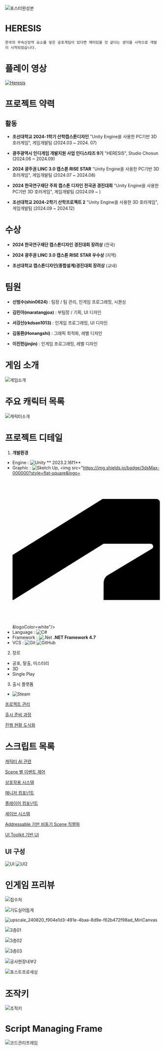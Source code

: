![포스터완성본](https://github.com/user-attachments/assets/a22ffe2b-74d5-40ad-a257-a0f2663d7e91)

# HERESIS
    한국의 무속신앙적 요소를 넣은 공포게임이 있다면 재미있을 것 같다는 생각을 시작으로 개발이 시작되었습니다.


# 플레이 영상
[![Heresis](https://img.youtube.com/vi/tikQ6RgiCFA/0.jpg)](https://youtu.be/cxzYf7gvMjI)

# 프로젝트 약력
## 활동
- **조선대학교 2024-1학기 산학캡스톤디자인** "Unity Engine을 사용한 PC기반 3D 호러게임", 게임개발팀 (2024.03 ~ 2024. 07)
    
- **광주광역시 인디게임 개발지원 사업 인디스타즈 9기** "HERESIS", Studio Chosun (2024.06 ~ 2024.09)

- **2024 광주권 LINC 3.0 캡스톤 RISE STAR** "Unity Engine을 사용한 PC기반 3D 호러게임", 게임개발팀 (2024.07 ~ 2024.08)

- **2024 한국연구재단 주최 캡스톤 디자인 전국권 경진대회** "Unity Engine을 사용한 PC기반 3D 호러게임", 게임개발팀 (2024.09 ~ )

- **조선대학교 2024-2학기 산학프로젝트 2** "Unity Engine을 사용한 3D 호러게임", 게임개발팀 (2024.09 ~ 2024.12)

#  수상
- **2024 한국연구재단 캡스톤디자인 경진대회 장려상**      (전국)

- **2024 광주권 LINC 3.0 캡스톤 RISE STAR 우수상**         (지역)

- **조선대학교 캡스톤디자인(종합설계)경진대회 장려상**    (교내)

# 팀원
- **신범수(shin0624)**    : 팀장 / 팀 관리, 인게임 프로그래밍, 시퀀싱

- **김린아(maratangjoa)** : 부팀장 / 기획, UI 디자인

- **서강산(rkdsan1013)**  : 인게임 프로그래밍, UI 디자인

- **김동환(Honangshi)**   : 그래픽 최적화, 레벨 디자인

- **이진헌(jinjin)**      : 인게임 프로그래밍, 레벨 디자인

# 게임 소개
![게임소개](https://github.com/user-attachments/assets/987c9902-97dc-405e-b0ce-fb536283983f)

# 주요 캐릭터 목록
![캐릭터소개](https://github.com/user-attachments/assets/2acafbf5-cd54-4475-8a45-20bcf8cb0d95)

# 프로젝트 디테일
1. **개발환경**
+ Engine : ![Unity](https://img.shields.io/badge/unity-%23000000.svg?style=plastic&logo=unity&logoColor=white) ** 2023.2.16f1**
+ Graphic : ![Sketch Up](https://img.shields.io/badge/SketchUp-005F9E?style=plastic&logo=sketchup&logoColor=white), <img src="https://img.shields.io/badge/3dsMax-000000?style=flat-square&logo=<svg role="img" viewBox="0 0 24 24" xmlns="http://www.w3.org/2000/svg"><title>Autodesk</title><path d="m.129 20.202 14.7-9.136h7.625c.235 0 .445.188.445.445 0 .21-.092.305-.21.375l-7.222 4.323c-.47.283-.633.845-.633 1.265l-.008 2.725H24V4.362a.561.561 0 0 0-.585-.562h-8.752L0 12.893V20.2h.129z"/></svg>&logoColor=white"/>
+ Language : ![C#](https://img.shields.io/badge/c%23-%23239120.svg?style=plastic&logo=csharp&logoColor=white)
+ Framework : ![.Net](https://img.shields.io/badge/.NET-5C2D91?style=plastic&logo=.net&logoColor=white) **.NET Framework 4.7**
+ VCS : ![Git](https://img.shields.io/badge/git-%23F05033.svg?style=plastic&logo=git&logoColor=white) ![GitHub](https://img.shields.io/badge/github-%23121011.svg?style=plastic&logo=github&logoColor=white)

2. 장르
+ 공포, 탈출, 미스터리
+ 3D
+ Single Play

3. 출시 플랫폼
+ ![Steam](https://img.shields.io/badge/steam-%23000000.svg?style=for-the-badge&logo=steam&logoColor=white)

[프로젝트 관리](./ProjectManaging)

[출시 준비 과정](./CommercializationPreparation)

[진행 현황 도식화](./ProcessDrawing)

# 스크립트 목록 
[캐릭터 AI 관련](./NewFiles/Enemy)

[Scene 별 이벤트 제어](./NewFiles)

[상호작용 시스템](./NewFiles/Inventory,%20Item/ItemInteractSystem)

[매니저 컴포넌트](./NewFiles/Manager)

[플레이어 컴포넌트](./NewFiles/Player)

[세이브 시스템](./NewFiles/SaveSystem/Scripts/Runtime)

[Addressable 기반 비동기 Scene 직렬화](./NewFiles/SceneManagement)

[UI Toolkit 기반 UI](./NewFiles/UIToolkit/UI)


## UI 구성
![UI](https://github.com/user-attachments/assets/f382f7f9-b100-4802-a71f-175c86d81340)
![UI2](https://github.com/user-attachments/assets/0a2ac014-7656-41cc-b652-1ecd61f21b61)

# 인게임 프리뷰

![접수처](https://github.com/user-attachments/assets/a1912057-9226-4029-a906-2c33eacd3048)

![기도실어둡게](https://github.com/user-attachments/assets/9f4077ce-43c9-4851-ba40-f66c0016b771)

![upscale_240820_f904e1d3-491e-4baa-8d9e-f62b472f98ad_MiriCanvas](https://github.com/user-attachments/assets/916d7e39-d37b-41ec-ae54-5476768a9e7d)

![3층01](https://github.com/user-attachments/assets/10a8a883-15dc-4e68-885b-677701b6b0af)

![3층02](https://github.com/user-attachments/assets/8c5b07e8-9d07-439a-86ba-727f0853fa70)

![3층03](https://github.com/user-attachments/assets/477f780d-c736-42f9-9af7-539028c3788d)

![공사현장내부2](https://github.com/user-attachments/assets/798dac45-b9b4-44a5-aa80-a151dab1ebde)

![포스트프로세싱](https://github.com/user-attachments/assets/d32eb75d-1da8-4795-abb6-c3ea151a9376)


# 조작키
![조작키](https://github.com/shin0624/Studio_Chosun_Heresis/assets/91828379/c0b34ac3-113a-4115-837c-f899ed82467d)

# Script Managing Frame
![코드관리프레임](https://github.com/shin0624/Capstone_Design_01_GameDevelopment/assets/91828379/841dab83-4161-4427-b2d5-86a9e3e11d7d)
